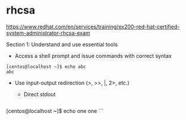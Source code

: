 # rhcsa

https://www.redhat.com/en/services/training/ex200-red-hat-certified-system-administrator-rhcsa-exam

Section 1: Understand and use essential tools
- Access a shell prompt and issue commands with correct syntax
```
[centos@localhost ~]$ echo abc
abc
```
- Use input-output redirection (>, >>, |, 2>, etc.)
  - Direct stdout

    ```
[centos@localhost ~]$ echo one
one
    ```
